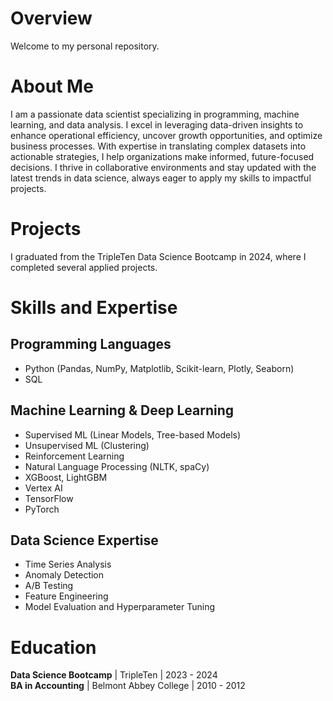 # Overview
Welcome to my personal repository.

# About Me
I am a passionate data scientist specializing in programming, machine learning, and data analysis. I excel in leveraging data-driven insights to enhance operational efficiency, uncover growth opportunities, and optimize business processes. With expertise in translating complex datasets into actionable strategies, I help organizations make informed, future-focused decisions. I thrive in collaborative environments and stay updated with the latest trends in data science, always eager to apply my skills to impactful projects.

# Projects
I graduated from the TripleTen Data Science Bootcamp in 2024, where I completed several applied projects.

# Skills and Expertise

## Programming Languages
- Python (Pandas, NumPy, Matplotlib, Scikit-learn, Plotly, Seaborn)
- SQL

## Machine Learning & Deep Learning
- Supervised ML (Linear Models, Tree-based Models)
- Unsupervised ML (Clustering)
- Reinforcement Learning
- Natural Language Processing (NLTK, spaCy)
- XGBoost, LightGBM
- Vertex AI
- TensorFlow
- PyTorch

## Data Science Expertise
- Time Series Analysis
- Anomaly Detection
- A/B Testing
- Feature Engineering
- Model Evaluation and Hyperparameter Tuning

# Education
**Data Science Bootcamp** | TripleTen | 2023 - 2024  
**BA in Accounting** | Belmont Abbey College | 2010 - 2012

